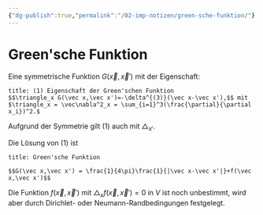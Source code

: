 ```yaml
---
{"dg-publish":true,"permalink":"/02-imp-notizen/green-sche-funktion/"}
---
```


# Green'sche Funktion
Eine symmetrische Funktion $G(\vec x,\vec x')$ mit der Eigenschaft: 
```ad-equation
title: (1) Eigenschaft der Green'schen Funktion
$$\triangle_x G(\vec x,\vec x')=-\delta^{(3)}(\vec x-\vec x'),$$ mit $\triangle_x = \vec\nabla^2_x = \sum_{i=1}^3(\frac{\partial}{\partial x_i})^2.$
```

Aufgrund der Symmetrie gilt (1) auch mit $\triangle_{x'}$. 

Die Lösung von (1) ist 
```ad-equation
title: Green'sche Funktion

$$G(\vec x,\vec x') = \frac{1}{4\pi}\frac{1}{|\vec x-\vec x'|}+f(\vec x,\vec x')$$
```
Die Funktion $f(\vec x,\vec x')$ mit $\triangle_xf(\vec x,\vec x')=0$ in $V$ ist noch unbestimmt, wird aber durch Dirichlet- oder Neumann-Randbedingungen festgelegt. 